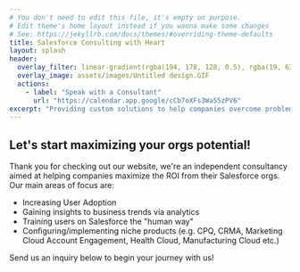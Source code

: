 ```yaml
---
# You don't need to edit this file, it's empty on purpose.
# Edit theme's home layout instead if you wanna make some changes
# See: https://jekyllrb.com/docs/themes/#overriding-theme-defaults
title: Salesforce Consulting with Heart
layout: splash
header:
  overlay_filter: linear-gradient(rgba(194, 178, 128, 0.5), rgba(19, 63, 105, 0.5))
  overlay_image: assets/images/Untitled design.GIF
  actions:
    - label: "Speak with a Consultant"
      url: "https://calendar.app.google/cCb7oXFs3Wa55zPV6"
excerpt: "Providing custom solutions to help companies overcome problems and gain the most from their CRM."
---
```


## Let's start maximizing your orgs potential!

Thank you for checking out our website, we're an independent consultancy aimed at helping companies maximize the ROI from their Salesforce orgs. Our main areas of focus are:
*   Increasing User Adoption
*   Gaining insights to business trends via analytics
*   Training users on Salesforce the "human way"
*   Configuring/implementing niche products (e.g. CPQ, CRMA, Marketing Cloud Account Engagement, Health Cloud, Manufacturing Cloud etc.)


Send us an inquiry below to begin your journey with us!
